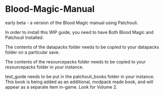 # Blood-Magic-Manual
early beta - a version of the Blood Magic manual using Patchouli.

In order to install this WIP guide, you need to have Both Blood Magic and Patchouli Installed.

The contents of the datapacks folder needs to be copied to your datapacks folder on a particular save.

The contents of the resourcepacks folder needs to be copied to your resourcepacks folder in your instance.

test_guide needs to be put in the patchouli_books folder in your instance.  This book is being added as an additional, modpack made book, and will appear as a separate item in-game.  Look for Volume 2.
